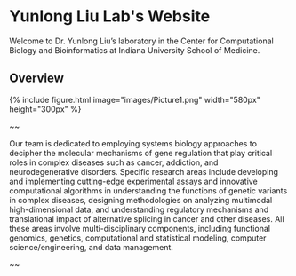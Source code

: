 ---
---

# Yunlong Liu Lab's Website

Welcome to Dr. Yunlong Liu’s laboratory in the Center for Computational Biology and Bioinformatics at Indiana University School of Medicine.

## Overview
{%
  include figure.html
  image="images/Picture1.png"
  width="580px"
  height="300px"
%}

~~

 Our team is dedicated to employing systems biology approaches to decipher the molecular mechanisms of gene regulation that play critical roles in complex diseases such as cancer, addiction, and neurodegenerative disorders. Specific research areas include developing and implementing cutting-edge experimental assays and innovative computational algorithms in understanding the functions of genetic variants in complex diseases, designing methodologies on analyzing multimodal high-dimensional data, and understanding regulatory mechanisms and translational impact of alternative splicing in cancer and other diseases. All these areas involve multi-disciplinary components, including functional genomics, genetics, computational and statistical modeling, computer science/engineering, and data management.

~~